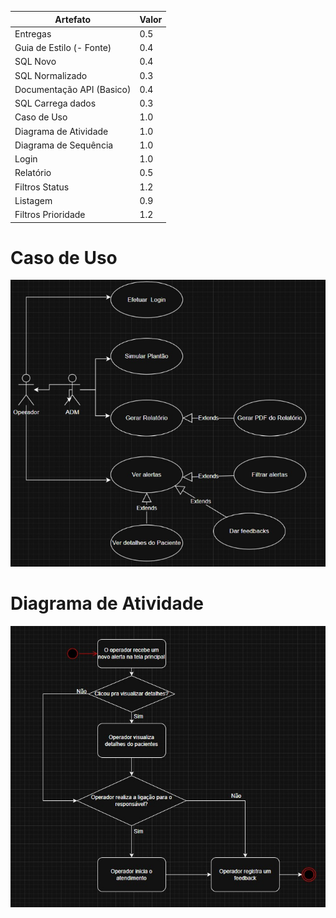| Artefato                 | Valor |
|--------------------------|-------|
| Entregas                 | 0.5   |
| Guia de Estilo (- Fonte) | 0.4   |
| SQL Novo                 | 0.4   |
| SQL Normalizado          | 0.3   |
| Documentação API (Basico)| 0.4   |
| SQL Carrega dados        | 0.3   |
| Caso de Uso              | 1.0   |
| Diagrama de Atividade    | 1.0   |
| Diagrama de Sequência    | 1.0   |
| Login                    | 1.0   |
| Relatório                | 0.5   |
| Filtros Status           | 1.2   |
| Listagem                 | 0.9   |
| Filtros Prioridade       | 1.2   |

# Caso de Uso

<img src="../imgs/caso-de-uso.png" />

# Diagrama de Atividade

<img src="../imgs/diagrama-de-atividade.png" />